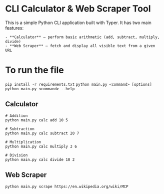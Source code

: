 # CLI Calculator & Web Scraper Tool
This is a simple Python CLI application built with Typer.
It has two main features:

    - **Calculator** – perform basic arithmetic (add, subtract, multiply, divide)
    - **Web Scraper** – fetch and display all visible text from a given URL

# To run the file
 `pip install -r requirements.txt`
 `python main.py <command> [options]`
 `python main.py <command> --help`

 ## Calculator
 ```
 # Addition
 python main.py calc add 10 5

 # Subtraction
 python main.py calc subtract 20 7

 # Multiplication
 python main.py calc multiply 3 6

 # Division
 python main.py calc divide 10 2

 ```

 ## Web Scraper
 `python main.py scrape https://en.wikipedia.org/wiki/MCP`